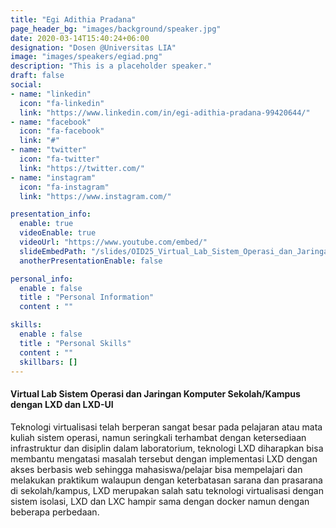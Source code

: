 ```yaml
---
title: "Egi Adithia Pradana"
page_header_bg: "images/background/speaker.jpg"
date: 2020-03-14T15:40:24+06:00
designation: "Dosen @Universitas LIA"
image: "images/speakers/egiad.png"
description: "This is a placeholder speaker."
draft: false
social:
- name: "linkedin"
  icon: "fa-linkedin"
  link: "https://www.linkedin.com/in/egi-adithia-pradana-99420644/"
- name: "facebook"
  icon: "fa-facebook"
  link: "#"
- name: "twitter"
  icon: "fa-twitter"
  link: "https://twitter.com/"
- name: "instagram"
  icon: "fa-instagram"
  link: "https://www.instagram.com/"

presentation_info:
  enable: true
  videoEnable: true
  videoUrl: "https://www.youtube.com/embed/"
  slideEmbedPath: "/slides/OID25_Virtual_Lab_Sistem_Operasi_dan_Jaringan_Komputer_Sekolah_Kampus_dengan_LXD_dan_LXD-UI.pdf" 
  anotherPresentationEnable: false

personal_info:
  enable : false
  title : "Personal Information"
  content : ""

skills:
  enable : false
  title : "Personal Skills"
  content : ""
  skillbars: []
---
```


#### Virtual Lab Sistem Operasi dan Jaringan Komputer Sekolah/Kampus dengan LXD dan LXD-UI

Teknologi virtualisasi telah berperan sangat besar pada pelajaran atau mata kuliah sistem operasi, namun seringkali terhambat dengan ketersediaan infrastruktur dan disiplin dalam laboratorium, teknologi LXD diharapkan bisa membantu mengatasi masalah tersebut dengan implementasi LXD dengan akses berbasis web sehingga mahasiswa/pelajar bisa mempelajari dan melakukan praktikum walaupun dengan keterbatasan sarana dan prasarana di sekolah/kampus, LXD merupakan salah satu teknologi virtualisasi dengan sistem isolasi, LXD dan LXC hampir sama dengan docker namun dengan beberapa perbedaan.
